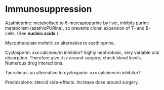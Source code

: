 ---
---
# Immunosuppression

Azathioprine: metabolised to 6-mercaptopurine by liver, inhibits purine
metabolism (azathioPURine), so prevents clonal expansion of T- and B-
cells. (See **nucleic acids** )

Mycophenolate mofetil: an alternative to azathioprine.

Cyclosporin: xxx calcineurin inhibitor? highly nephrotoxic, very
variable oral absorption. Therefore give it *iv* around surgery; check
blood levels. Numerous drug interactions.

Tacrolimus: an alternative to cyclosporin. xxx calcineurin inhibitor?

Prednisolone: steroid side-effects. Increase dose around surgery.
